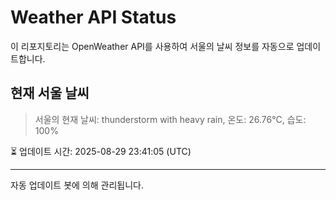 
# Weather API Status

이 리포지토리는 OpenWeather API를 사용하여 서울의 날씨 정보를 자동으로 업데이트합니다.

## 현재 서울 날씨
> 서울의 현재 날씨: thunderstorm with heavy rain, 온도: 26.76°C, 습도: 100%

⏳ 업데이트 시간: 2025-08-29 23:41:05 (UTC)

---
자동 업데이트 봇에 의해 관리됩니다.
